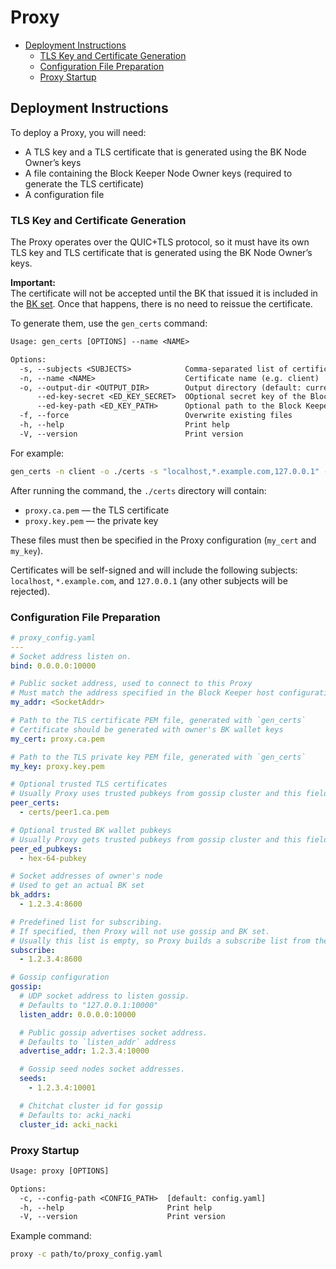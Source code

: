 # Proxy

- [Deployment Instructions](#deployment-instructions)
  - [TLS Key and Certificate Generation](#tls-key-and-certificate-generation)
  - [Configuration File Preparation](#configuration-file-preparation)
  - [Proxy Startup](#proxy-startup)

## Deployment Instructions


To deploy a Proxy, you will need:

* A TLS key and a TLS certificate that is generated using the BK Node Owner’s keys
* A file containing the Block Keeper Node Owner keys (required to generate the TLS certificate)
* A configuration file

### TLS Key and Certificate Generation
The Proxy operates over the QUIC+TLS protocol, so it must have its own TLS key and TLS certificate that is generated using the BK Node Owner’s keys.

**Important:**  
The certificate will not be accepted until the BK that issued it is included in the [BK set](https://docs.ackinacki.com/glossary#bk-set).
Once that happens, there is no need to reissue the certificate.

To generate them, use the `gen_certs` command:  

```txt
Usage: gen_certs [OPTIONS] --name <NAME> 

Options:
  -s, --subjects <SUBJECTS>            Comma-separated list of certificate subjects (e.g. 'localhost,*.example.com,127.0.0.1')
  -n, --name <NAME>                    Certificate name (e.g. client)
  -o, --output-dir <OUTPUT_DIR>        Output directory (default: current directory)
      --ed-key-secret <ED_KEY_SECRET>  OOptional secret key of the Block Keeper’s owner wallet key pair (64-char hex). If specified, omit `ed_key_path`
      --ed-key-path <ED_KEY_PATH>      Optional path to the Block Keeper’s owner wallet key file, stored as JSON `{ "public": "64-char hex", "secret": "64-char hex" }`. If specified, omit `ed_key_secret`
  -f, --force                          Overwrite existing files
  -h, --help                           Print help
  -V, --version                        Print version
```

For example:  
```bash
gen_certs -n client -o ./certs -s "localhost,*.example.com,127.0.0.1" --ed-key-path ./bk_wallet/bk_wallet.keys.json
```

After running the command, the `./certs` directory will contain:  
* `proxy.ca.pem` — the TLS certificate
* `proxy.key.pem` — the private key

These files must then be specified in the Proxy configuration (`my_cert` and `my_key`).

Certificates will be self-signed and will include the following subjects: `localhost`, `*.example.com`, and `127.0.0.1` (any other subjects will be rejected).

### Configuration File Preparation

```yaml
# proxy_config.yaml
---
# Socket address listen on.
bind: 0.0.0.0:10000

# Public socket address, used to connect to this Proxy
# Must match the address specified in the Block Keeper host configuration  
my_addr: <SocketAddr>

# Path to the TLS certificate PEM file, generated with `gen_certs`
# Certificate should be generated with owner's BK wallet keys
my_cert: proxy.ca.pem

# Path to the TLS private key PEM file, generated with `gen_certs`
my_key: proxy.key.pem

# Optional trusted TLS certificates
# Usually Proxy uses trusted pubkeys from gossip cluster and this field is empty
peer_certs:
  - certs/peer1.ca.pem

# Optional trusted BK wallet pubkeys
# Usually Proxy gets trusted pubkeys from gossip cluster and this field is empty
peer_ed_pubkeys:
  - hex-64-pubkey

# Socket addresses of owner's node
# Used to get an actual BK set
bk_addrs:
  - 1.2.3.4:8600

# Predefined list for subscribing.
# If specified, then Proxy will not use gossip and BK set.
# Usually this list is empty, so Proxy builds a subscribe list from the actual BK set and gossip cluster
subscribe:
  - 1.2.3.4:8600

# Gossip configuration
gossip:
  # UDP socket address to listen gossip.
  # Defaults to "127.0.0.1:10000"
  listen_addr: 0.0.0.0:10000

  # Public gossip advertises socket address.
  # Defaults to `listen_addr` address
  advertise_addr: 1.2.3.4:10000

  # Gossip seed nodes socket addresses.
  seeds:
    - 1.2.3.4:10001

  # Chitchat cluster id for gossip
  # Defaults to: acki_nacki
  cluster_id: acki_nacki
```

### Proxy Startup

```txt
Usage: proxy [OPTIONS]

Options:
  -c, --config-path <CONFIG_PATH>  [default: config.yaml]
  -h, --help                       Print help
  -V, --version                    Print version
```

Example command:  
```bash
proxy -c path/to/proxy_config.yaml
```
